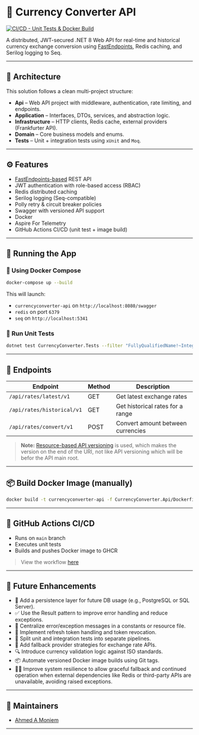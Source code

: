 # 💱 Currency Converter API

[![CI/CD - Unit Tests & Docker Build](https://github.com/ahmedamoniem/CurrencyConverterAPI/actions/workflows/ci-cd.yml/badge.svg?branch=main)](https://github.com/ahmedamoniem/CurrencyConverterAPI/actions/workflows/ci-cd.yml)

A distributed, JWT-secured .NET 8 Web API for real-time and historical currency exchange conversion using [FastEndpoints](https://fast-endpoints.com/), Redis caching, and Serilog logging to Seq.

---

## 📐 Architecture

This solution follows a clean multi-project structure:

- **Api** – Web API project with middleware, authentication, rate limiting, and endpoints.
- **Application** – Interfaces, DTOs, services, and abstraction logic.
- **Infrastructure** – HTTP clients, Redis cache, external providers (Frankfurter API).
- **Domain** – Core business models and enums.
- **Tests** – Unit + integration tests using `xUnit` and `Moq`.

---

## ⚙️ Features

-  [FastEndpoints-based](https://fast-endpoints.com/docs/get-started#create-project-install-package) REST API
-  JWT authentication with role-based access (RBAC)
-  Redis distributed caching
-  Serilog logging (Seq-compatible)
-  Polly retry & circuit breaker policies
-  Swagger with versioned API support
-  Docker
-  Aspire For Telemetry 
-  GitHub Actions CI/CD (unit test + image build)

---

## 🚀 Running the App

### 🐳 Using Docker Compose

```bash
docker-compose up --build
```

This will launch:
- `currencyconverter-api` on `http://localhost:8080/swagger`
- `redis` on port `6379`
- `seq` on `http://localhost:5341`

### 🧪 Run Unit Tests

```bash
dotnet test CurrencyConverter.Tests --filter "FullyQualifiedName!~IntegrationTests"
```

---

## 🧱 Endpoints

| Endpoint                     | Method | Description                        |
|-----------------------------|--------|------------------------------------|
| `/api/rates/latest/v1`         | GET    | Get latest exchange rates          |
| `/api/rates/historical/v1`     | GET    | Get historical rates for a range   |
| `/api/rates/convert/v1`        | POST   | Convert amount between currencies  |

> **Note:** [Resource-based API versioning](https://fast-endpoints.com/docs/api-versioning#release-group-strategy) is used, which makes the version on the end of the URI, not like API versioning which will be befor the API main root.
---

## 📦 Build Docker Image (manually)

```bash
docker build -t currencyconverter-api -f CurrencyConverter.Api/Dockerfile .
```

---

## 🔁 GitHub Actions CI/CD

- Runs on `main` branch
- Executes unit tests
- Builds and pushes Docker image to GHCR

> View the workflow [here](.github/workflows/ci-cd.yml)

---

## 🌱 Future Enhancements

- 💾 Add a persistence layer for future DB usage (e.g., PostgreSQL or SQL Server).
- ✅ Use the Result pattern to improve error handling and reduce exceptions.
- 🧾 Centralize error/exception messages in a constants or resource file.
- 🔐 Implement refresh token handling and token revocation.
- 🧪 Split unit and integration tests into separate pipelines.
- 🔄 Add fallback provider strategies for exchange rate APIs.
- 🔍 Introduce currency validation logic against ISO standards.
- 📦 Automate versioned Docker image builds using Git tags.
- 🧘‍♂️ Improve system resilience to allow graceful fallback and continued operation when external dependencies like Redis or third-party APIs are unavailable, avoiding raised exceptions.

---

## 👥 Maintainers

- [Ahmed A Moniem](https://github.com/ahmedamoniem)

---


